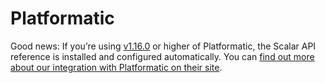 # Platformatic

Good news: If you’re using [v1.16.0](https://github.com/platformatic/platformatic/releases/tag/v1.16.0) or higher of Platformatic, the Scalar API reference is installed and configured automatically. You can [find out more about our integration with Platformatic on their site](https://blog.platformatic.dev/platformatic-and-scalar-announce-partnership-pioneering-the-future-of-developer-tooling).
